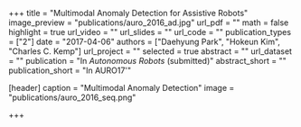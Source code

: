 +++
title = "Multimodal Anomaly Detection for Assistive Robots"
image_preview = "publications/auro_2016_ad.jpg"
url_pdf = ""
math = false
highlight = true
url_video = ""
url_slides = ""
url_code = ""
publication_types = ["2"]
date = "2017-04-06"
authors = ["Daehyung Park", "Hokeun Kim", "Charles C. Kemp"]
url_project = ""
selected = true
abstract = ""
url_dataset = ""
publication = "In *Autonomous Robots* (submitted)"
abstract_short = ""
publication_short = "In AURO17'"

[header]
  caption = "Multimodal Anomaly Detection"
  image = "publications/auro_2016_seq.png"

+++

